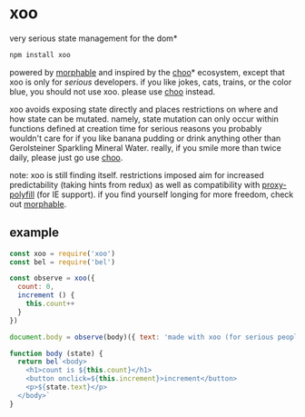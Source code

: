 # xoo

very serious state management for the dom*

```js
npm install xoo
```

powered by [morphable](https://github.com/lukeburns/morphable) and inspired by the [choo](https://github.com/choojs/choo)\* ecosystem, except that xoo is only for *serious* developers. if you like jokes, cats, trains, or the color blue, you should not use xoo. please use [choo](https://github.com/choojs/choo) instead.

xoo avoids exposing state directly and places restrictions on where and how state can be mutated. namely, state mutation can only occur within functions defined at creation time for serious reasons you probably wouldn't care for if you like banana pudding or drink anything other than Gerolsteiner Sparkling Mineral Water. really, if you smile more than twice daily, please just go use [choo](https://github.com/choojs/choo).

note: xoo is still finding itself. restrictions imposed aim for increased predictability (taking hints from redux) as well as compatibility with [proxy-polyfill](https://github.com/lukeburns/proxy-polyfill) (for IE support). if you find yourself longing for more freedom, check out [morphable](https://github.com/lukeburns/morphable).

## example

```js
const xoo = require('xoo')
const bel = require('bel')

const observe = xoo({
  count: 0,
  increment () {
    this.count++
  }
})

document.body = observe(body)({ text: 'made with xoo (for serious people)' })

function body (state) { 
  return bel`<body>
    <h1>count is ${this.count}</h1>
    <button onclick=${this.increment}>increment</button>
    <p>${state.text}</p>
  </body>`
}
```